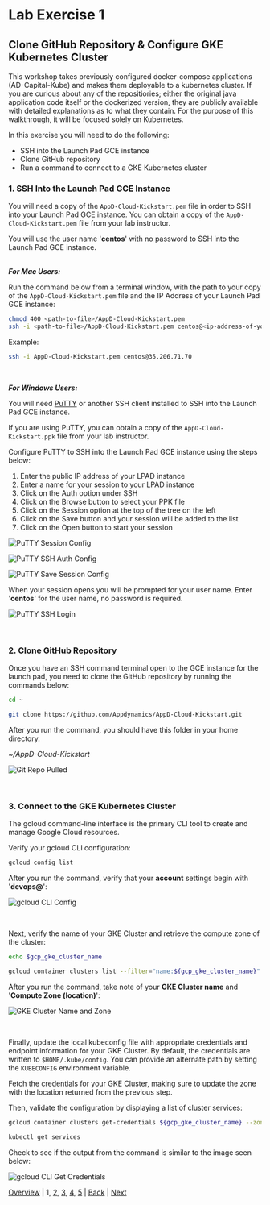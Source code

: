 # Lab Exercise 1
## Clone GitHub Repository & Configure GKE Kubernetes Cluster

This workshop takes previously configured docker-compose applications (AD-Capital-Kube) and makes them deployable to a kubernetes cluster. If you are curious about any of the repositiories; either the original java application code itself or the dockerized version, they are publicly available with detailed explanations as to what they contain. For the purpose of this walkthrough, it will be focused solely on Kubernetes.

In this exercise you will need to do the following:

- SSH into the Launch Pad GCE instance
- Clone GitHub repository
- Run a command to connect to a GKE Kubernetes cluster

### **1.** SSH Into the Launch Pad GCE Instance
You will need a copy of the `AppD-Cloud-Kickstart.pem` file in order to SSH into your Launch Pad GCE instance. You can obtain a copy of the `AppD-Cloud-Kickstart.pem` file from your lab instructor.  

You will use the user name '**centos**' with no password to SSH into the Launch Pad GCE instance.
<br><br>

***For Mac Users:***

Run the command below from a terminal window, with the path to your copy of the `AppD-Cloud-Kickstart.pem` file and the IP Address of your Launch Pad GCE instance:
```bash
chmod 400 <path-to-file>/AppD-Cloud-Kickstart.pem
ssh -i <path-to-file>/AppD-Cloud-Kickstart.pem centos@<ip-address-of-your-launch-pad-gce-instance>
```

Example:
```bash
ssh -i AppD-Cloud-Kickstart.pem centos@35.206.71.70
```

<br>

***For Windows Users:***

You will need [PuTTY](https://www.putty.org/) or another SSH client installed to SSH into the Launch Pad GCE instance.
<br>

If you are using PuTTY, you can obtain a copy of the `AppD-Cloud-Kickstart.ppk` file from your lab instructor.

Configure PuTTY to SSH into the Launch Pad GCE instance using the steps below:

1. Enter the public IP address of your LPAD instance
2. Enter a name for your session to your LPAD instance
3. Click on the Auth option under SSH
4. Click on the Browse button to select your PPK file
5. Click on the Session option at the top of the tree on the left
6. Click on the Save button and your session will be added to the list
7. Click on the Open button to start your session


![PuTTY Session Config](./images/putty-config-01.png)

![PuTTY SSH Auth Config](./images/gcp-putty-config-02.png)

![PuTTY Save Session Config](./images/putty-config-03.png)

When your session opens you will be prompted for your user name. Enter '**centos**' for the user name, no password is required.

![PuTTY SSH Login](./images/gcp-putty-config-04.png)

<br>

### **2.** Clone GitHub Repository

Once you have an SSH command terminal open to the GCE instance for the launch pad, you need to clone the GitHub repository by running the commands below:

```bash
cd ~

git clone https://github.com/Appdynamics/AppD-Cloud-Kickstart.git
```

After you run the command, you should have this folder in your home directory.

*~/AppD-Cloud-Kickstart*

![Git Repo Pulled](./images/gcp-gke-monitoring-lab-01.png)

<br>

### **3.** Connect to the GKE Kubernetes Cluster

The gcloud command-line interface is the primary CLI tool to create and manage Google Cloud resources.  

Verify your gcloud CLI configuration:

```bash
gcloud config list
```

After you run the command, verify that your **account** settings begin with '**devops@**':

![gcloud CLI Config](./images/gcp-gke-monitoring-lab-02.png)

<br>

Next, verify the name of your GKE Cluster and retrieve the compute zone of the cluster:

```bash
echo $gcp_gke_cluster_name

gcloud container clusters list --filter="name:${gcp_gke_cluster_name}" --format="value(location)"
```

After you run the command, take note of your **GKE Cluster name** and '**Compute Zone (location)**':

![GKE Cluster Name and Zone](./images/gcp-gke-monitoring-lab-03.png)

<br>

Finally, update the local kubeconfig file with appropriate credentials and endpoint information for your GKE Cluster. By default, 
the credentials are written to `$HOME/.kube/config`. You can provide an alternate path by setting the `KUBECONFIG` environment variable.

Fetch the credentials for your GKE Cluster, making sure to update the zone with the location returned from the previous step.  

Then, validate the configuration by displaying a list of cluster services:

```bash
gcloud container clusters get-credentials ${gcp_gke_cluster_name} --zone <your_gke_cluster_zone_here>

kubectl get services
```

Check to see if the output from the command is similar to the image seen below:

![gcloud CLI Get Credentials](./images/gcp-gke-monitoring-lab-04.png)

[Overview](gcp-gke-monitoring.md) | 1, [2](lab-exercise-02.md), [3](lab-exercise-03.md), [4](lab-exercise-04.md), [5](lab-exercise-05.md) | [Back](gcp-gke-monitoring.md) | [Next](lab-exercise-02.md)
